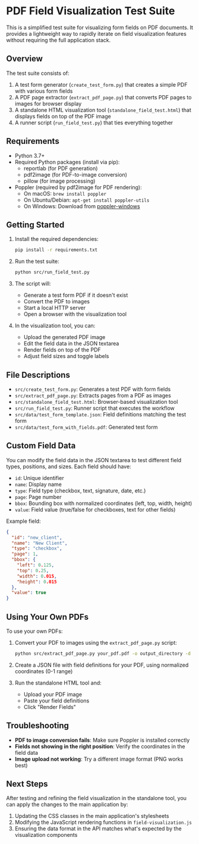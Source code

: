 # PDF Field Visualization Test Suite

This is a simplified test suite for visualizing form fields on PDF documents. It provides a lightweight way to rapidly iterate on field visualization features without requiring the full application stack.

## Overview

The test suite consists of:

1. A test form generator (`create_test_form.py`) that creates a simple PDF with various form fields
2. A PDF page extractor (`extract_pdf_page.py`) that converts PDF pages to images for browser display
3. A standalone HTML visualization tool (`standalone_field_test.html`) that displays fields on top of the PDF image
4. A runner script (`run_field_test.py`) that ties everything together

## Requirements

- Python 3.7+
- Required Python packages (install via pip):
  - reportlab (for PDF generation)
  - pdf2image (for PDF-to-image conversion)
  - pillow (for image processing)
- Poppler (required by pdf2image for PDF rendering):
  - On macOS: `brew install poppler`
  - On Ubuntu/Debian: `apt-get install poppler-utils`
  - On Windows: Download from [poppler-windows](https://github.com/oschwartz10612/poppler-windows/releases/)

## Getting Started

1. Install the required dependencies:
   ```bash
   pip install -r requirements.txt
   ```

2. Run the test suite:
   ```bash
   python src/run_field_test.py
   ```

3. The script will:
   - Generate a test form PDF if it doesn't exist
   - Convert the PDF to images
   - Start a local HTTP server
   - Open a browser with the visualization tool

4. In the visualization tool, you can:
   - Upload the generated PDF image
   - Edit the field data in the JSON textarea
   - Render fields on top of the PDF
   - Adjust field sizes and toggle labels

## File Descriptions

- `src/create_test_form.py`: Generates a test PDF with form fields
- `src/extract_pdf_page.py`: Extracts pages from a PDF as images
- `src/standalone_field_test.html`: Browser-based visualization tool
- `src/run_field_test.py`: Runner script that executes the workflow
- `src/data/test_form_template.json`: Field definitions matching the test form
- `src/data/test_form_with_fields.pdf`: Generated test form

## Custom Field Data

You can modify the field data in the JSON textarea to test different field types, positions, and sizes. Each field should have:

- `id`: Unique identifier
- `name`: Display name
- `type`: Field type (checkbox, text, signature, date, etc.)
- `page`: Page number
- `bbox`: Bounding box with normalized coordinates (left, top, width, height)
- `value`: Field value (true/false for checkboxes, text for other fields)

Example field:
```json
{
  "id": "new_client",
  "name": "New Client",
  "type": "checkbox",
  "page": 1,
  "bbox": {
    "left": 0.125,
    "top": 0.25,
    "width": 0.015,
    "height": 0.015
  },
  "value": true
}
```

## Using Your Own PDFs

To use your own PDFs:

1. Convert your PDF to images using the `extract_pdf_page.py` script:
   ```bash
   python src/extract_pdf_page.py your_pdf.pdf -o output_directory -d 150
   ```

2. Create a JSON file with field definitions for your PDF, using normalized coordinates (0-1 range)

3. Run the standalone HTML tool and:
   - Upload your PDF image
   - Paste your field definitions
   - Click "Render Fields"

## Troubleshooting

- **PDF to image conversion fails**: Make sure Poppler is installed correctly
- **Fields not showing in the right position**: Verify the coordinates in the field data
- **Image upload not working**: Try a different image format (PNG works best)

## Next Steps

After testing and refining the field visualization in the standalone tool, you can apply the changes to the main application by:

1. Updating the CSS classes in the main application's stylesheets
2. Modifying the JavaScript rendering functions in `field-visualization.js`
3. Ensuring the data format in the API matches what's expected by the visualization components 